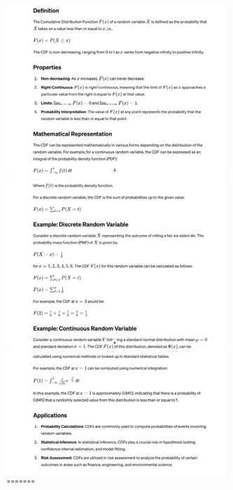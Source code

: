 
<img src="images/68ADD87F-FC1F-467F-BD91-2865FC3A632A.jpeg"/>
<img src="images/8B73CF5B-16BB-4022-A35A-A0927AE2F972.jpeg"/>
<img src="images/89C7FF9D-725B-404C-9824-6FC0009EAF6E.jpeg"/>
=======

